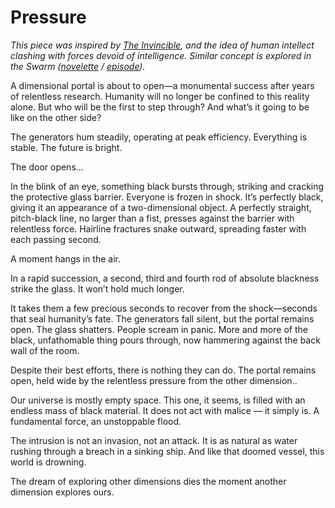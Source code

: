 # Pressure

*This piece was inspired by [The Invincible](https://en.wikipedia.org/wiki/The_Invincible), and the idea of human intellect clashing with forces devoid of intelligence. Similar concept is explored in the Swarm ([novelette](https://en.wikipedia.org/wiki/Swarm_(novelette)) / [episode](https://lovedeathrobots.fandom.com/wiki/Swarm)).*

A dimensional portal is about to open—a monumental success after years of relentless research. Humanity will no longer be confined to this reality alone. But who will be the first to step through? And what’s it going to be like on the other side?

The generators hum steadily, operating at peak efficiency. Everything is stable. The future is bright.

The door opens…

In the blink of an eye, something black bursts through, striking and cracking the protective glass barrier. Everyone is frozen in shock. It’s perfectly black, giving it an appearance of a two-dimensional object. A perfectly straight, pitch-black line, no larger than a fist, presses against the barrier with relentless force. Hairline fractures snake outward, spreading faster with each passing second.

A moment hangs in the air.

In a rapid succession, a second, third and fourth rod of absolute blackness strike the glass. It won’t hold much longer.

It takes them a few precious seconds to recover from the shock—seconds that seal humanity’s fate. The generators fall silent, but the portal remains open. The glass shatters. People scream in panic. More and more of the black, unfathomable thing pours through, now hammering against the back wall of the room.

Despite their best efforts, there is nothing they can do. The portal remains open, held wide by the relentless pressure from the other dimension..

Our universe is mostly empty space. This one, it seems, is filled with an endless mass of black material. It does not act with malice — it simply is. A fundamental force, an unstoppable flood.

The intrusion is not an invasion, not an attack. It is as natural as water rushing through a breach in a sinking ship. And like that doomed vessel, this world is drowning.

The dream of exploring other dimensions dies the moment another dimension explores ours.